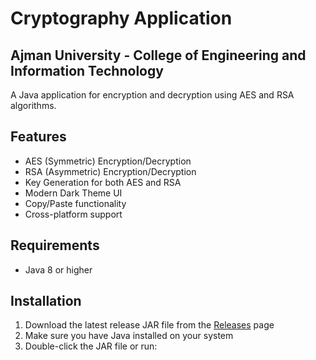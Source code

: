 # Cryptography Application
## Ajman University - College of Engineering and Information Technology

A Java application for encryption and decryption using AES and RSA algorithms.

## Features

- AES (Symmetric) Encryption/Decryption
- RSA (Asymmetric) Encryption/Decryption
- Key Generation for both AES and RSA
- Modern Dark Theme UI
- Copy/Paste functionality
- Cross-platform support

## Requirements

- Java 8 or higher

## Installation

1. Download the latest release JAR file from the [Releases](../../releases) page
2. Make sure you have Java installed on your system
3. Double-click the JAR file or run:
